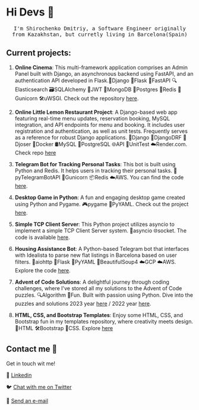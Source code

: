 # Hi Devs :wave:

<p align="center">
  <samp>
I'm Shirochenko Dmitriy, a Software Engineer originally from Kazakhstan, but curretly living in Barcelona(Spain)
  </samp>
  <br/>
</p>

## Current projects:
1. **Online Cinema**: This multi-framework application comprises an Admin Panel built with Django, an asynchronous backend using FastAPI, and an authentication API developed in Flask.🐍Django 🍶Flask 🚀FastAPI 🔍Elasticsearch 🗃SQLAlchemy 🔐JWT 🍃MongoDB 🐘Postgres 🎴Redis 🦄Gunicorn 🛠uWSGI. Check out the repository [here](https://github.com/dmshirochenko/online_cinema).

2. **Online Little Lemon Restaurant Project**: A Django-based web app featuring real-time menu updates, reservation booking, MySQL integration, and API endpoints for menu and booking. It includes user registration and authentication, as well as unit tests. Frequently serves as a reference for robust Django applications. 🐍Django 📡DjangoDRF 🔐Djoser 🐳Docker 🛢MySQL 🐘PostgreSQL 🌐API 🧪UnitTest ☁️Render.com. Check repo [here](https://github.com/dmshirochenko/online_littlelemon_restaurant)

3. **Telegram Bot for Tracking Personal Tasks**: This bot is built using Python and Redis. It helps users in tracking their personal tasks. 🤖pyTelegramBotAPI 🦄Gunicorn 📦Redis ☁️AWS. You can find the code [here](https://github.com/dmshirochenko/telegram_bot-NoSQL_Redis).

4. **Desktop Game in Python**: A fun and engaging desktop game created using Python and Pygame. 🎮pygame 📄PyYAML. Check out the project [here](https://github.com/dmshirochenko/knigth_game).

5. **Simple TCP Client Server**: This Python project utilizes asyncio to implement a simple TCP Client Server system. 🔄asyncio 🌐socket. The code is available [here](https://github.com/dmshirochenko/TCP_Client_Server).

6. **Housing Assistance Bot**: A Python-based Telegram bot that interfaces with Idealista to parse new flat listings in Barcelona based on user filters. 🔄aiohttp 🍶Flask 📄PyYAML 🍲BeautifulSoup4 ☁️GCP ☁️AWS. Explore the code [here](https://github.com/dmshirochenko/idealista_bot).

7. **Advent of Code Solutions**: A delightful journey through coding challenges, where I've stored all my solutions to the Advent of Code puzzles. 🔍Algorithm 🎉Fun. Built with passion using Python. Dive into the puzzles and solutions 2023 year [here](https://github.com/dmshirochenko/aoc_2023) / 2022 year [here](https://github.com/dmshirochenko/aoc_2022).

8. **HTML, CSS, and Bootstrap Templates**: Enjoy some HTML, CSS, and Bootstrap fun in my templates repository, where creativity meets design. 📄HTML 🛠Bootstrap 🎨CSS. Explore [here](https://github.com/dmshirochenko/HTML_templates)

## Contact me :speech_balloon:

Get in touch wit me!

:link: <a href="https://www.linkedin.com/in/dmshirochenko/">Linkedin</a>

:bird: <a href="https://twitter.com/dmshirochenko">Chat with me on Twitter</a>

:e-mail: <a href="mailto:dmshirochenko@gmail.com">Send an e-mail</a>
